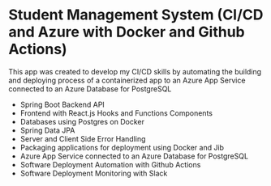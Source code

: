 # Student Management System (CI/CD and Azure with Docker and Github Actions)
This app was created to develop my CI/CD skills by automating the building and deploying process of a containerized app to an Azure App Service connected to an Azure Database for PostgreSQL

* Spring Boot Backend API
* Frontend with React.js Hooks and Functions Components
* Databases using Postgres on Docker
* Spring Data JPA
* Server and Client Side Error Handling
* Packaging applications for deployment using Docker and Jib
* Azure App Service connected to an Azure Database for PostgreSQL
* Software Deployment Automation with Github Actions
* Software Deployment Monitoring with Slack

